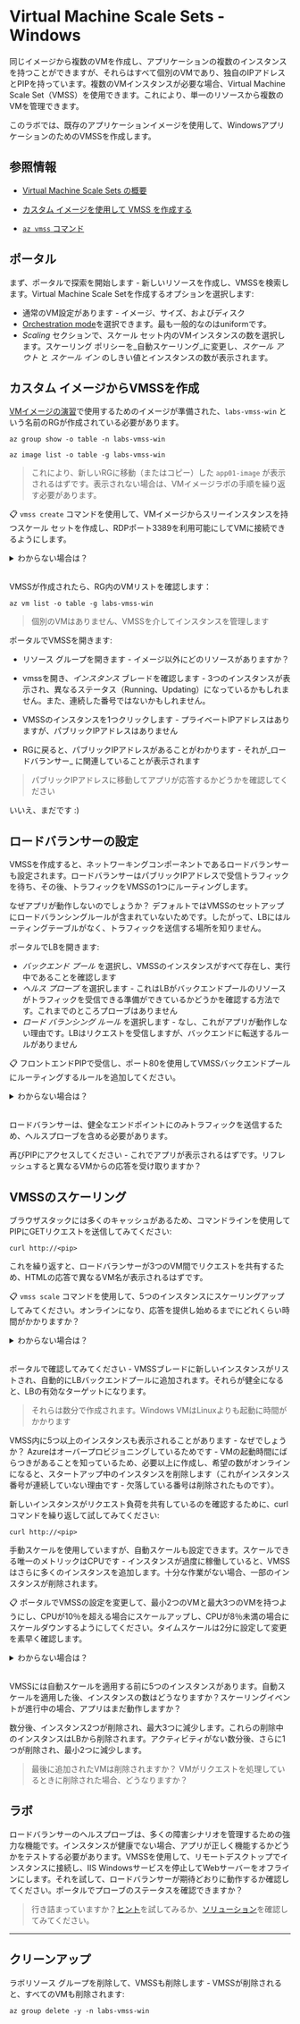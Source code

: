 # Virtual Machine Scale Sets - Windows

同じイメージから複数のVMを作成し、アプリケーションの複数のインスタンスを持つことができますが、それらはすべて個別のVMであり、独自のIPアドレスとPIPを持っています。複数のVMインスタンスが必要な場合、Virtual Machine Scale Set（VMSS）を使用できます。これにより、単一のリソースから複数のVMを管理できます。

このラボでは、既存のアプリケーションイメージを使用して、WindowsアプリケーションのためのVMSSを作成します。

## 参照情報 

- [Virtual Machine Scale Sets の概要](https://learn.microsoft.com/en-gb/azure/virtual-machine-scale-sets/overview)

- [カスタム イメージを使用して VMSS を作成する](https://learn.microsoft.com/en-gb/azure/virtual-machine-scale-sets/tutorial-use-custom-image-cli)

- [`az vmss` コマンド](https://learn.microsoft.com/en-us/cli/azure/vmss?view=azure-cli-latest)

## ポータル

まず、ポータルで探索を開始します - 新しいリソースを作成し、VMSSを検索します。Virtual Machine Scale Setを作成するオプションを選択します:

- 通常のVM設定があります - イメージ、サイズ、およびディスク
- [Orchestration mode](https://learn.microsoft.com/en-gb/azure/virtual-machine-scale-sets/virtual-machine-scale-sets-orchestration-modes)を選択できます。最も一般的なのはuniformです。
- _Scaling_ セクションで、スケール セット内のVMインスタンスの数を選択します。スケーリング ポリシーを_自動スケーリング_に変更し、_スケール アウト_ と _スケール イン_ のしきい値とインスタンスの数が表示されます。

## カスタム イメージからVMSSを作成

[VMイメージの演習](/labs/vm-image/README_jp.md)で使用するためのイメージが準備された、`labs-vmss-win` という名前のRGが作成されている必要があります。



```
az group show -o table -n labs-vmss-win

az image list -o table -g labs-vmss-win
```


> これにより、新しいRGに移動（またはコピー）した `app01-image` が表示されるはずです。表示されない場合は、VMイメージラボの手順を繰り返す必要があります。

📋 `vmss create` コマンドを使用して、VMイメージからスリーインスタンスを持つスケール セットを作成し、RDPポート3389を利用可能にしてVMに接続できるようにします。

<details>
  <summary>わからない場合は？</summary>

コマンドのヘルプを確認してください:



```
az vmss create --help
```


VM SKU、インスタンス数、バックエンド ポート、イメージ、および管理者資格情報を指定する必要があります:


```
# 好きなVMサイズと場所を選択してください：
az vmss create -n vmss-app01 -g labs-vmss-win --vm-sku Standard_D2s_v5 --instance-count 3 --backend-port 3389 --image app01-image --admin-username labs --admin-password '<strong-password>' -l southeastasia
```


</details><br/>

VMSSが作成されたら、RG内のVMリストを確認します：



```
az vm list -o table -g labs-vmss-win 
```

> 個別のVMはありません、VMSSを介してインスタンスを管理します

ポータルでVMSSを開きます:

- リソース グループを開きます - イメージ以外にどのリソースがありますか？

- vmssを開き、_インスタンス_ ブレードを確認します - 3つのインスタンスが表示され、異なるステータス（Running、Updating）になっているかもしれません。また、連続した番号ではないかもしれません。

- VMSSのインスタンスを1つクリックします - プライベートIPアドレスはありますが、パブリックIPアドレスはありません

- RGに戻ると、パブリックIPアドレスがあることがわかります - それが_ロードバランサー_ に関連していることが表示されます

> パブリックIPアドレスに移動してアプリが応答するかどうかを確認してください

いいえ、まだです :)

## ロードバランサーの設定

VMSSを作成すると、ネットワーキングコンポーネントであるロードバランサーも設定されます。ロードバランサーはパブリックIPアドレスで受信トラフィックを待ち、その後、トラフィックをVMSSの1つにルーティングします。

なぜアプリが動作しないのでしょうか？ デフォルトではVMSSのセットアップにロードバランシングルールが含まれていないためです。したがって、LBにはルーティングテーブルがなく、トラフィックを送信する場所を知りません。

ポータルでLBを開きます:

- _バックエンド プール_ を選択し、VMSSのインスタンスがすべて存在し、実行中であることを確認します
- _ヘルス プローブ_ を選択します - これはLBがバックエンドプールのリソースがトラフィックを受信できる準備ができているかどうかを確認する方法です。これまでのところプローブはありません
- _ロード バランシング ルール_ を選択します - なし、これがアプリが動作しない理由です。LBはリクエストを受信しますが、バックエンドに転送するルールがありません

📋 フロントエンドPIPで受信し、ポート80を使用してVMSSバックエンドプールにルーティングするルールを追加してください。

<details>
  <summary>わからない場合は？</summary>

ロードバランシングルールを追加して、任意の名前を付けます。次に:

- フロントエンドのPIPを選択します
- バックエンドプールにVMSSを選択します
- ポートおよびバックエンドポートに`80`を入力します
- ヘルスプローブも追加する必要があります - HTTPタイプを選択してください

</details><br/>

ロードバランサーは、健全なエンドポイントにのみトラフィックを送信するため、ヘルスプローブを含める必要があります。

再びPIPにアクセスしてください - これでアプリが表示されるはずです。リフレッシュすると異なるVMからの応答を受け取りますか？

## VMSSのスケーリング

ブラウザスタックには多くのキャッシュがあるため、コマンドラインを使用してPIPにGETリクエストを送信してみてください:



```
curl http://<pip>
```


これを繰り返すと、ロードバランサーが3つのVM間でリクエストを共有するため、HTMLの応答で異なるVM名が表示されるはずです。

📋 `vmss scale` コマンドを使用して、5つのインスタンスにスケーリングアップしてみてください。オンラインになり、応答を提供し始めるまでにどれくらい時間がかかりますか？

<details>
  <summary>わからない場合は？</summary>

ヘルプテキストを確認すると、非常にシンプルなコマンド - 希望する容量を設定するだけです:



```
az vmss scale -g labs-vmss-win -n vmss-app01 --new-capacity 5
```


</details><br/>

ポータルで確認してみてください - VMSSブレードに新しいインスタンスがリストされ、自動的にLBバックエンドプールに追加されます。それらが健全になると、LBの有効なターゲットになります。

> それらは数分で作成されます。Windows VMはLinuxよりも起動に時間がかかります

VMSS内に5つ以上のインスタンスも表示されることがあります - なぜでしょうか？ Azureはオーバープロビジョニングしているためです - VMの起動時間にばらつきがあることを知っているため、必要以上に作成し、希望の数がオンラインになると、スタートアップ中のインスタンスを削除します（これがインスタンス番号が連続していない理由です - 欠落している番号は削除されたものです）。

新しいインスタンスがリクエスト負荷を共有しているのを確認するために、curlコマンドを繰り返して試してみてください:



```
curl http://<pip>
```


手動スケールを使用していますが、自動スケールも設定できます。スケールできる唯一のメトリックはCPUです - インスタンスが過度に稼働していると、VMSSはさらに多くのインスタンスを追加します。十分な作業がない場合、一部のインスタンスが削除されます。

📋 ポータルでVMSSの設定を変更して、最小2つのVMと最大3つのVMを持つようにし、CPUが10％を超える場合にスケールアップし、CPUが8％未満の場合にスケールダウンするようにしてください。タイムスケールは2分に設定して変更を素早く確認します。

<details>
  <summary>わからない場合は？</summary>

- ポータルでVMSSを開き、_スケーリング_ ブレードに移動します
- _カスタムオートスケール_ に切り替えます
- _メトリックに基づいてスケーリング_ を選択します
- 最小2、最大3、デフォルト2を設定します
- スケールアウトするためのルールを追加 - 平均CPUが10％を超える場合、インスタンスを1つ増やす
- スケールインするためのルールを追加 - 平均CPUが8％未満の場合、インスタンスを1つ減らす
- 変更を素早く確認するために2分のタイムスケールを使用します

</details><br/>

VMSSには自動スケールを適用する前に5つのインスタンスがあります。自動スケールを適用した後、インスタンスの数はどうなりますか？スケーリングイベントが進行中の場合、アプリはまだ動作しますか？

数分後、インスタンス2つが削除され、最大3つに減少します。これらの削除中のインスタンスはLBから削除されます。アクティビティがない数分後、さらに1つが削除され、最小2つに減少します。

> 最後に追加されたVMは削除されますか？ VMがリクエストを処理しているときに削除された場合、どうなりますか？

## ラボ

ロードバランサーのヘルスプローブは、多くの障害シナリオを管理するための強力な機能です。インスタンスが健康でない場合、アプリが正しく機能するかどうかをテストする必要があります。VMSSを使用して、リモートデスクトップでインスタンスに接続し、IIS Windowsサービスを停止してWebサーバーをオフラインにします。それを試して、ロードバランサーが期待どおりに動作するか確認してください。ポータルでプローブのステータスを確認できますか？

> 行き詰まっていますか？[ヒント](hints_jp.md)を試してみるか、[ソリューション](solution_jp.md)を確認してみてください。

___

## クリーンアップ

ラボリソース グループを削除して、VMSSも削除します - VMSSが削除されると、すべてのVMも削除されます:



```
az group delete -y -n labs-vmss-win
```
